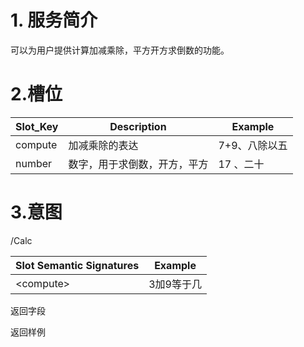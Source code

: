 # 1. 服务简介

可以为用户提供计算加减乘除，平方开方求倒数的功能。

# 2.槽位

| **Slot\_Key** | **Description** | **Example** |
| --- | --- | --- |
| compute | 加减乘除的表达 | 7+9、八除以五 |
| number | 数字，用于求倒数，开方，平方 | 17 、二十 |

# 3.意图

\/Calc

| **Slot Semantic Signatures** | **Example** |
| --- | --- |
| &lt;compute&gt; | 3加9等于几 |
返回字段

返回样例

